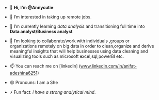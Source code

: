 - 👋 **Hi, I’m @Annycutie**
- 👀 I’m interested in taking up remote jobs.
- 🌱 I’m currently learning *data analysis* and transitioning full time into **Data analyst/Business analyst**
- 💞️ I’m looking to collaborate/work with individuals ,groups or organizations remotely  on big data in order to clean,organize and derive meaningful insights that will help businesses using data cleaning and visualizing tools such as microsoft excel,sql,powerBI etc.
- 📫 You can reach me on [linkedin] (www.linkedin.com/in/anifat-adeshina6251)

- 😄 Pronouns: I am a She
- ⚡ Fun fact: *I have a strong analytical mind*.


